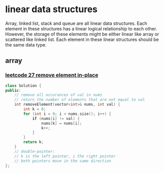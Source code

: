# linear data structures

Array, linked list, stack and queue are all linear data structures. Each element in these structures has a linear logical relationship to each other. However, the storage of these elements might be either linear like array or scattered like linked list. Each element in these linear structures should be the same data type.

## array

### [leetcode 27 remove element in-place](https://leetcode.com/problems/remove-element/)

```C++
class Solution {
public:
    // remove all occurances of val in nums
    // return the number of elements that are not equal to val
    int removeElement(vector<int>& nums, int val) {
        int k = 0;
        for (int i = 0; i < nums.size(); i++) {
            if (nums[i] != val) {
                nums[k] = nums[i];
                k++;
            }
        }
        return k;
    }
    // double-pointer: 
    // k is the left pointer, i the right pointer
    // both pointers move in the same direction
};
```


